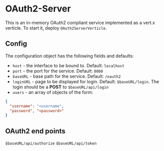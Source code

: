 # OAuth2-Server

This is an in-memory OAuth2 compliant service implemented as a vert.x verticle.
To start it, deploy `OAuth2ServerVerticle`.

## Config
The configuration object has the following fields and defaults:

* `host` - the interface to be bound to. Default: `localhost`
* `port` - the port for the service. Default: `8080`
* `baseURL` - base path for the service. Default: `/oauth2`
* `loginURL` - page to be displayed for login. Default: `$baseURL/login`. The login should be a **POST** to `$baseURL/api/login` 
* `users` - an array of objects of the form: 

```json
{ 
  "username": "<username", 
  "password", "<password>" 
}
```

## OAuth2 end points

`$baseURL/api/authorize`
`$baseURL/api/token`